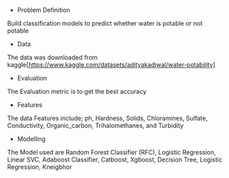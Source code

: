 * Problem Definition


Build classification models to predict whether water is potable or not potable


* Data


The data was downloaded from kaggle[https://www.kaggle.com/datasets/adityakadiwal/water-potability]


* Evaluation


The Evaluation metric is to get the best accuracy


* Features


The data Features include; ph, Hardness, Solids, Chloramines, Sulfate, Conductivity, Organic_carbon, Trihalomethanes,	and Turbidity


* Modelling


The Model used are Random Forest Classifier (RFC), Logistic Regression, Linear SVC, Adaboost Classifier, Catboost, Xgboost, Decision Tree, Logistic Regression, Kneigbhor
